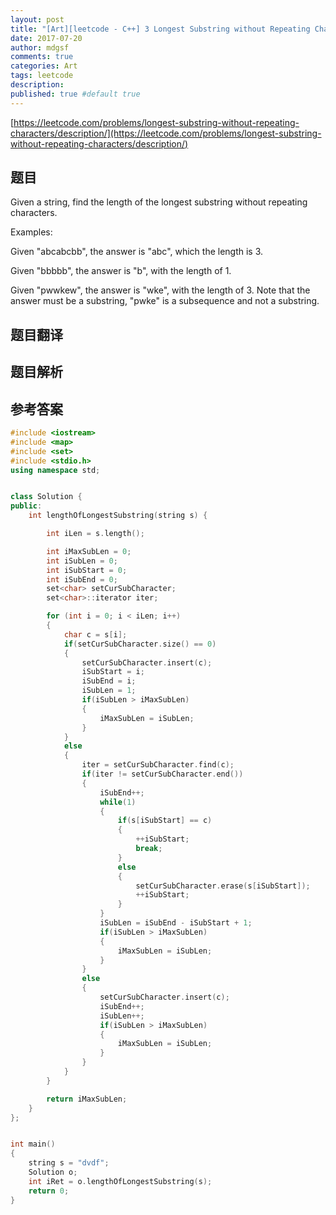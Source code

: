 ```yaml
---
layout: post
title: "[Art][leetcode - C++] 3 Longest Substring without Repeating Characters"
date: 2017-07-20
author: mdgsf
comments: true
categories: Art
tags: leetcode
description:
published: true #default true
---
```


[https://leetcode.com/problems/longest-substring-without-repeating-characters/description/](https://leetcode.com/problems/longest-substring-without-repeating-characters/description/)

## 题目

Given a string, find the length of the longest substring without repeating characters.

Examples:

Given "abcabcbb", the answer is "abc", which the length is 3.

Given "bbbbb", the answer is "b", with the length of 1.

Given "pwwkew", the answer is "wke", with the length of 3. Note that the answer must be a substring, "pwke" is a subsequence and not a substring.

## 题目翻译

## 题目解析

## 参考答案

```cpp
#include <iostream>
#include <map>
#include <set>
#include <stdio.h>
using namespace std;


class Solution {
public:
    int lengthOfLongestSubstring(string s) {

        int iLen = s.length();

        int iMaxSubLen = 0;
        int iSubLen = 0;
        int iSubStart = 0;
        int iSubEnd = 0;
        set<char> setCurSubCharacter;
        set<char>::iterator iter;

        for (int i = 0; i < iLen; i++)
        {
            char c = s[i];
            if(setCurSubCharacter.size() == 0)
            {
                setCurSubCharacter.insert(c); 
                iSubStart = i;
                iSubEnd = i;
                iSubLen = 1;
                if(iSubLen > iMaxSubLen)
                {
                    iMaxSubLen = iSubLen;
                }
            }
            else
            {
                iter = setCurSubCharacter.find(c);
                if(iter != setCurSubCharacter.end())
                {
                    iSubEnd++;
                    while(1)
                    {
                        if(s[iSubStart] == c)
                        {
                            ++iSubStart;
                            break;
                        }
                        else
                        {
                            setCurSubCharacter.erase(s[iSubStart]);
                            ++iSubStart;
                        }
                    }
                    iSubLen = iSubEnd - iSubStart + 1;
                    if(iSubLen > iMaxSubLen)
                    {
                        iMaxSubLen = iSubLen;
                    }
                }
                else
                {
                    setCurSubCharacter.insert(c);
                    iSubEnd++;
                    iSubLen++;
                    if(iSubLen > iMaxSubLen)
                    {
                        iMaxSubLen = iSubLen;
                    }
                }
            }
        }

        return iMaxSubLen;
    }
};


int main()
{
    string s = "dvdf";
    Solution o;
    int iRet = o.lengthOfLongestSubstring(s);
    return 0;
}
```